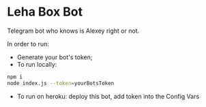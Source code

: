 # Leha Box Bot
Telegram bot who knows is Alexey right or not.

In order to run:
- Generate your bot's token;
- To run locally:
```sh
npm i
node index.js --token=yourBotsToken
```
- To run on heroku: deploy this bot, add token into the Config Vars 